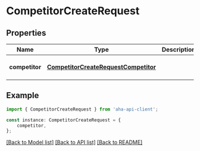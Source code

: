 # CompetitorCreateRequest


## Properties

Name | Type | Description | Notes
------------ | ------------- | ------------- | -------------
**competitor** | [**CompetitorCreateRequestCompetitor**](CompetitorCreateRequestCompetitor.md) |  | [optional] [default to undefined]

## Example

```typescript
import { CompetitorCreateRequest } from 'aha-api-client';

const instance: CompetitorCreateRequest = {
    competitor,
};
```

[[Back to Model list]](../README.md#documentation-for-models) [[Back to API list]](../README.md#documentation-for-api-endpoints) [[Back to README]](../README.md)
